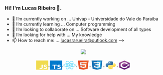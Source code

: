 ### Hi! I'm Lucas Ribeiro 👋.

- 🔭 I’m currently working on ... Univap - Universidade do Vale do Paraíba
- 🌱 I’m currently learning ... Computer programming
- 👯 I’m looking to collaborate on ... Software development of all types
- 🤔 I’m looking for help with ... My knowledge
- 📫 How to reach me: ... lucasrarueira@outlook.com
-->
<div align="center">
  <a href="https://github.com/arueiralucas">
  <img height="180em" src="https://github-readme-stats.vercel.app/api?username=arueiralucas&show_icons=true&theme=dark&include_all_commits=true&count_private=true"/>
</div>
<div align="center" style="display: inline_block"><br>
  <img align="center" alt="Rafa-Js" height="30" width="40" src="https://raw.githubusercontent.com/devicons/devicon/master/icons/javascript/javascript-plain.svg">
  <img align="center" alt="Rafa-Ts" height="30" width="40" src="https://raw.githubusercontent.com/devicons/devicon/master/icons/typescript/typescript-plain.svg">
  <img align="center" alt="Rafa-React" height="30" width="40" src="https://raw.githubusercontent.com/devicons/devicon/master/icons/react/react-original.svg">
  <img align="center" alt="Rafa-HTML" height="30" width="40" src="https://raw.githubusercontent.com/devicons/devicon/master/icons/html5/html5-original.svg">
  <img align="center" alt="Rafa-CSS" height="30" width="40" src="https://raw.githubusercontent.com/devicons/devicon/master/icons/css3/css3-original.svg">
  <img align="center" alt="Rafa-Python" height="30" width="40" src="https://raw.githubusercontent.com/devicons/devicon/master/icons/python/python-original.svg">
  <img align="center" alt="Rafa-Csharp" height="30" width="40" src="https://raw.githubusercontent.com/devicons/devicon/master/icons/csharp/csharp-original.svg">
</div>
